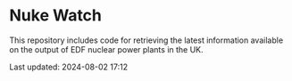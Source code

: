 # Nuke Watch

This repository includes code for retrieving the latest information available on the output of EDF nuclear power plants in the UK.

Last updated: 2024-08-02 17:12